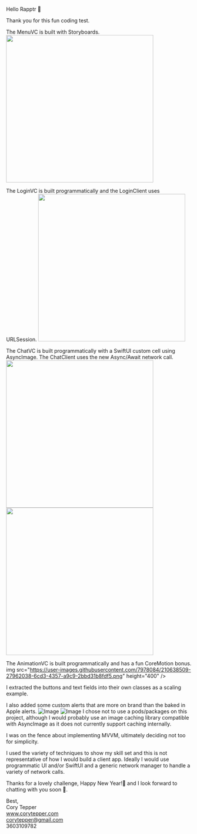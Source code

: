 
Hello Rapptr 🦖

Thank you for this fun coding test.

The MenuVC is built with Storyboards.
<img src="https://user-images.githubusercontent.com/7978084/210638474-a66223d1-1f78-4cdd-a1d1-366bc5597e84.png" height="400" />

The LoginVC is built programmatically and the LoginClient uses URLSession.
<img src="https://user-images.githubusercontent.com/7978084/210638484-37728579-21b5-4a4a-8806-e613b0c65fff.png" height="400" />

The ChatVC is built programmatically with a SwiftUI custom cell using AsyncImage. The ChatClient uses the new Async/Await network call.
<img src="https://user-images.githubusercontent.com/7978084/210638483-520496b3-586a-4611-9627-65aca6041294.png" height="400" />
<img src="https://user-images.githubusercontent.com/7978084/210638492-d671e0a7-feb9-40e3-b8f4-214bd459e371.png" height="400" />

The AnimationVC is built programmatically and has a fun CoreMotion bonus.
img src="https://user-images.githubusercontent.com/7978084/210638509-27962038-6cd3-4357-a9c9-2bbd31b8fdf5.png" height="400" />

I extracted the buttons and text fields into their own classes as a scaling example.

I also added some custom alerts that are more on brand than the baked in Apple alerts.
![Image](https://user-images.githubusercontent.com/7978084/210638499-2245081d-e273-4e9e-a572-43251bbf09d0.png)
![Image](https://user-images.githubusercontent.com/7978084/210638504-f7119e17-98f9-42e3-82e6-88987432bd0b.png)
I chose not to use a pods/packages on this project, although I would probably use an image caching library compatible with AsyncImage as it does not currently support caching internally.

I was on the fence about implementing MVVM, ultimately deciding not too for simplicity.

I used the variety of techniques to show my skill set and this is not representative of how I would build a client app. Ideally I would use programmatic UI and/or SwiftUI and a generic network manager to handle a variety of network calls.

Thanks for a lovely challenge, Happy New Year!🎇 and I look forward to chatting with you soon 📲.

Best,<br /> 
Cory Tepper<br /> 
www.corytepper.com<br /> 
corytepper@gmail.com<br /> 
3603109782



